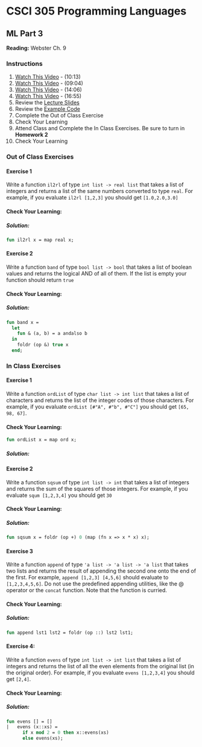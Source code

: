 # CSCI 305 Programming Languages

## ML Part 3

**Reading:** Webster Ch. 9

### Instructions
1. [Watch This Video](https://youtu.be/qZPI0XoMMMM) - (10:13)
2. [Watch This Video](https://youtu.be/yJNijroIS08) - (09:04)
3. [Watch This Video](https://youtu.be/hINWEjgrWGg) - (14:06)
4. [Watch This Video](https://youtu.be/g7D7OIk16dQ) - (16:55)
5. Review the [Lecture Slides](slides/Lecture18.pdf)
6. Review the [Example Code](https://github.com/CSCI305/csci305-ml-examples/blob/master/ml3.sml)
7. Complete the Out of Class Exercise
8. Check Your Learning
9. Attend Class and Complete the In Class Exercises. Be sure to turn in **Homework 2**
10. Check Your Learning

### Out of Class Exercises

#### Exercise 1
Write a function `il2rl` of type `int list -> real list` that takes a list of integers and returns a list of the same numbers converted to type `real`. For example, if you evaluate `il2rl [1,2,3]` you should get `[1.0,2.0,3.0]`

#### Check Your Learning:

##### Solution:
```ml
fun il2rl x = map real x;
```

#### Exercise 2
Write a function `band` of type `bool list -> bool` that takes a list of boolean values and returns the logical AND of all of them. If the list is empty your function should return `true`

#### Check Your Learning:

##### Solution:
```ml
fun band x =
  let
    fun & (a, b) = a andalso b
  in
    foldr (op &) true x
  end;
```

### In Class Exercises

#### Exercise 1
Write a function `ordList` of type `char list -> int list` that takes a list of characters and returns the list of the integer codes of those characters. For example, if you evaluate `ordList [#"A", #"b", #"C"]` you should get `[65, 98, 67]`.

#### Check Your Learning:
```ml
fun ordList x = map ord x;
```

##### Solution:

#### Exercise 2
Write a function `sqsum` of type `int list -> int` that takes a list of integers and returns the sum of the squares of those integers. For example, if you evaluate `squm [1,2,3,4]` you should get `30`

#### Check Your Learning:

##### Solution:
```ml
fun sqsum x = foldr (op +) 0 (map (fn x => x * x) x);
```

#### Exercise 3
Write a function `append` of type `'a list -> 'a list -> 'a list` that takes two lists and returns the result of appending the second one onto the end of the first. For example, `append [1,2,3] [4,5,6]` should evaluate to `[1,2,3,4,5,6]`. Do not use the predefined appending utilities, like the @ operator or the `concat` function. Note that the function is curried.

#### Check Your Learning:

##### Solution:
```ml
fun append lst1 lst2 = foldr (op ::) lst2 lst1;
```

#### Exercise 4:
Write a function `evens` of type `int list -> int list` that takes a list of integers and returns the list of all the even elements from the original list (in the original order). For example, if you evaluate `evens [1,2,3,4]` you should get `[2,4]`.

#### Check Your Learning:

##### Solution:
```ml
fun evens [] = []
|   evens (x::xs) =
      if x mod 2 = 0 then x::evens(xs)
      else evens(xs);
```
